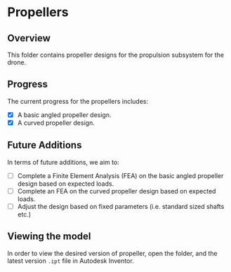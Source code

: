 # Propellers

## Overview ##
This folder contains propeller designs for the propulsion subsystem for the drone. 

## Progress ##
The current progress for the propellers includes:  
  
- [x] A basic angled propeller design.  
- [x] A curved propeller design.  

## Future Additions ##
In terms of future additions, we aim to:  

- [ ] Complete a Finite Element Analysis (FEA) on the basic angled propeller design based on expected loads.
- [ ] Complete an FEA on the curved propeller design based on expected loads.
- [ ] Adjust the design based on fixed parameters (i.e. standard sized shafts etc.)

## Viewing the model ##
In order to view the desired version of propeller, open the folder, and the latest version `.ipt` file in Autodesk Inventor.
